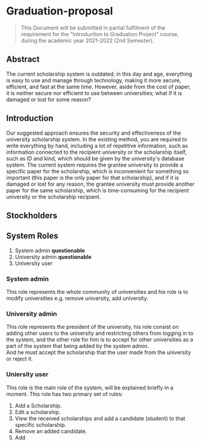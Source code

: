 # Graduation-proposal

> This Document will be submitted in partial fulfilment of the requirement for the "Introduction to Graduation Project"
> course, during the academic year 2021-2022 (2nd Semester).

## Abstract

The current scholarship system is outdated; in this day and age, everything is easy to use and manage through
technology, making it more secure, efficient, and fast at the same time. However, aside from the cost of paper, it is
neither secure nor efficient to use between universities; what if it is damaged or lost for some reason?

## Introduction

Our suggested approach ensures the security and effectiveness of the university scholarship system. In the existing
method, you are required to write everything by hand, including a lot of repetitive information, such as information
connected to the recipient university or the scholarship itself, such as ID and kind, which should be given by the
university's database system. The current system requires the grantee university to provide a specific paper for the
scholarship, which is inconvenient for something so important (this paper is the only paper for that scholarship), and
if it is damaged or lost for any reason, the grantee university must provide another paper for the same scholarship,
which is time-consuming for the recipient university or the scholarship recipient.

## Stockholders

## System Roles
1. System admin **questionable**
2. University admin **questionable**
3. University user

### System admin
This role represents the whole community of universities and his role is to modify 
universities e.g. remove university, add university.

### University admin
This role represents the president of the university, his role consist on 
adding other users to the university and restricting others from logging in 
to the system, and the other role for him is to accept for other universities 
as a part of the system that being added by the system admin.<br/>
And he must accept the scholarship that the user made from the university or reject it.


### Uniersity user
This role is the main role of the system, will be explained briefly in a moment.
This role has two primary set of rules:
1. Add a Scholarship.
2. Edit a scholarship.
3. View the received scholarships and add a candidate (student) to that
specific scholarship.
4. Remove an added candidate.
5. Add 